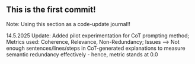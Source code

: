 ## This is the first commit!

Note: Using this section as a code-update journal!!

14.5.2025 Update: Added pilot experimentation for CoT prompting method; Metrics used: Coherence, Relevance, Non-Redundancy; Issues --> Not enough sentences/lines/steps in CoT-generated explanations to measure semantic redundancy effectively - hence, metric stands at 0.0